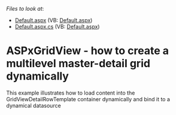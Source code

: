 <!-- default file list -->
*Files to look at*:

* [Default.aspx](./CS/Default.aspx) (VB: [Default.aspx](./VB/Default.aspx))
* [Default.aspx.cs](./CS/Default.aspx.cs) (VB: [Default.aspx](./VB/Default.aspx))
<!-- default file list end -->
# ASPxGridView - how to create a multilevel master-detail grid dynamically


<p>This example illustrates how to load content into the GridViewDetailRowTemplate container dynamically and bind it to a dynamical datasource</p>

<br/>


